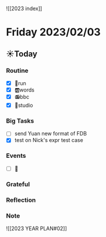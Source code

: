 ![[2023 index]]
# Friday 2023/02/03
## ☀Today
### Routine
- [x] 🏃run
- [x] 🆎words
- [x] 📻bbc
- [x] 📘studio
### Big Tasks
* [ ] send Yuan new format of FDB
* [x] test on Nick's expr test case
### Events
* [ ] 📆
### Grateful
### Reflection
### Note

![[2023 YEAR PLAN#02]]